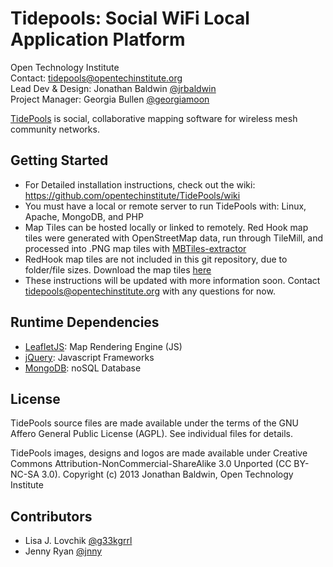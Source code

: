 Tidepools: Social WiFi Local Application Platform
================

Open Technology Institute <br />
Contact: <tidepools@opentechinstitute.org> <br />
Lead Dev & Design: Jonathan Baldwin [@jrbaldwin](https://github.com/jrbaldwin "@jrbaldwin") <br />
Project Manager: Georgia Bullen [@georgiamoon](https://github.com/georgiamoon "@georgiamoon") <br />

[TidePools](http://www.tidepools.co "Tidepools") is social, collaborative mapping software for wireless mesh community networks.

Getting Started
---------------

* For Detailed installation instructions, check out the wiki: https://github.com/opentechinstitute/TidePools/wiki
* You must have a local or remote server to run TidePools with: Linux, Apache, MongoDB, and PHP
* Map Tiles can be hosted locally or linked to remotely. Red Hook map tiles were generated with OpenStreetMap data, run through TileMill, and processed into .PNG map tiles with [MBTiles-extractor](https://github.com/pbarry/MBTiles-extractor "MBTiles-extractor")
* RedHook map tiles are not included in this git repository, due to folder/file sizes. Download the map tiles [here](http://www.jrbaldwin.com/tidepools/redhook_maptiles.zip "here")
* These instructions will be updated with more information soon. Contact <tidepools@opentechinstitute.org> with any questions for now.

Runtime Dependencies
--------------------

* [LeafletJS](http://leafletjs.com/ "LeafletJS"): Map Rendering Engine (JS)
* [jQuery](http://jquery.com/ "jQuery"): Javascript Frameworks
* [MongoDB](http://www.mongodb.org/ "MongoDB"): noSQL Database

License
--------------------

TidePools source files are made available under the terms of the
  GNU Affero General Public License (AGPL).  See individual files for
  details.

TidePools images, designs and logos are made available under Creative Commons Attribution-NonCommercial-ShareAlike 3.0 Unported (CC BY-NC-SA 3.0). Copyright (c) 2013 Jonathan Baldwin, Open Technology Institute

Contributors
--------------------
* Lisa J. Lovchik [@g33kgrrl](https://github.com/g33kgrrl "g33kgrrl")
* Jenny Ryan [@jnny](https://github.com/jnny "@jnny")
